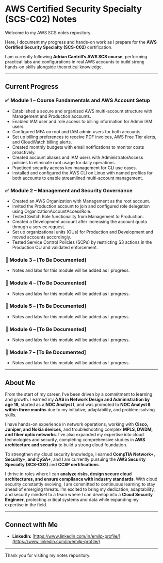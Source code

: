 # AWS Certified Security Specialty (SCS-C02) Notes

Welcome to my AWS SCS notes repository.

Here, I document my progress and hands-on work as I prepare for the **AWS Certified Security Specialty (SCS-C02)** certification.

I am currently following **Adrian Cantrill’s AWS SCS course**, performing practical labs and configurations in real AWS accounts to build strong hands-on skills alongside theoretical knowledge.

---

## Current Progress

### ✅ Module 1 – Course Fundamentals and AWS Account Setup

- Established a secure and organized AWS multi-account structure with Management and Production accounts.
- Enabled IAM user and role access to billing information for Admin IAM users.
- Configured MFA on root and IAM admin users for both accounts.
- Set up billing preferences to receive PDF invoices, AWS Free Tier alerts, and CloudWatch billing alerts.
- Created monthly budgets with email notifications to monitor costs proactively.
- Created account aliases and IAM users with AdministratorAccess policies to eliminate root usage for daily operations.
- Practiced security access key management for CLI use cases.
- Installed and configured the AWS CLI on Linux with named profiles for both accounts to enable streamlined multi-account management.

### ✅ Module 2 – Management and Security Governance

- Created an AWS Organization with Management as the root account.
- Invited the Production account to join and configured role delegation using OrganizationAccountAccessRole.
- Tested Switch Role functionality from Management to Production.
- Created a Development account after increasing the account quota through a service request.
- Set up organizational units (OUs) for Production and Development and moved accounts accordingly.
- Tested Service Control Policies (SCPs) by restricting S3 actions in the Production OU and validated enforcement.

### 🔄 Module 3 – [To Be Documented]

- Notes and labs for this module will be added as I progress.

### 🔄 Module 4 – [To Be Documented]

- Notes and labs for this module will be added as I progress.

### 🔄 Module 5 – [To Be Documented]

- Notes and labs for this module will be added as I progress.

### 🔄 Module 6 – [To Be Documented]

- Notes and labs for this module will be added as I progress.

### 🔄 Module 7 – [To Be Documented]

- Notes and labs for this module will be added as I progress.


---

## About Me

From the start of my career, I’ve been driven by a commitment to learning and growth. I earned my **AAS in Network Design and Administration by age 18**, started as a **NOC Analyst I**, and was promoted to **NOC Analyst II within three months** due to my initiative, adaptability, and problem-solving skills.

I have hands-on experience in network operations, working with **Cisco, Juniper, and Nokia devices**, and troubleshooting complex **MPLS, DWDM, and fiber optic networks**. I’ve also expanded my expertise into cloud technologies and security, completing comprehensive studies in **AWS architecture and security** to build a strong cloud foundation.

To strengthen my cloud security knowledge, I earned **CompTIA Network+, Security+, and CySA+**, and I am currently pursuing the **AWS Security Specialty (SCS-C02)** and **CCSP certifications**.

I thrive in roles where I can **analyze risks, design secure cloud architectures, and ensure compliance with industry standards**. With cloud security constantly evolving, I am committed to continuous learning to stay ahead of emerging threats. I’m excited to bring my dedication, adaptability, and security mindset to a team where I can develop into a **Cloud Security Engineer**, protecting critical systems and data while expanding my expertise in the field.

---

## Connect with Me

- **LinkedIn:** [https://www.linkedin.com/in/emilp-profile/](https://www.linkedin.com/in/emilp-profile/)

---

Thank you for visiting my notes repository.
